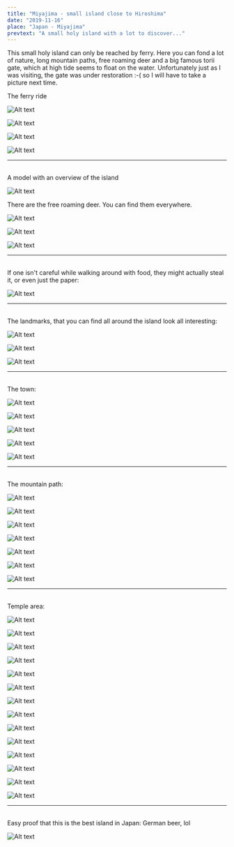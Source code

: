 ```yaml
---
title: "Miyajima - small island close to Hiroshima"
date: "2019-11-16"
place: "Japan - Miyajima"
prevtext: "A small holy island with a lot to discover..."
---
```


This small holy island can only be reached by ferry. Here you can fond a lot of nature, long mountain paths,
free roaming deer and a big famous torii gate, which at high tide seems to float on the water. Unfortunately just as I was visiting,
the gate was under restoration :-( so I will have to take a picture next time.


The ferry ride

![Alt text](/static/post-media/visiting-the-island-miyajima/20191108_134244.jpg#postimgtype)

![Alt text](/static/post-media/visiting-the-island-miyajima/20191108_134315.jpg#postimgtype)

![Alt text](/static/post-media/visiting-the-island-miyajima/20191108_134421.jpg#postimgtype)

![Alt text](/static/post-media/visiting-the-island-miyajima/20191108_135033.jpg#postimgtype)


***
<br/>
A model with an overview of the island

![Alt text](/static/post-media/visiting-the-island-miyajima/20191108_135450.jpg#postimgtype)

There are the free roaming deer. You can find them everywhere. 

![Alt text](/static/post-media/visiting-the-island-miyajima/20191108_135609.jpg#postimgtype)

![Alt text](/static/post-media/visiting-the-island-miyajima/20191108_135640.jpg#postimgtype)

![Alt text](/static/post-media/visiting-the-island-miyajima/20191108_142207.jpg#postimgtype)

***
<br/>
If one isn't careful while walking around with food, they might actually steal it,
or even just the paper:

![Alt text](/static/post-media/visiting-the-island-miyajima/20191108_135851.jpg#postimgtype)

***
<br/>
The landmarks, that you can find all around the island look all interesting:

![Alt text](/static/post-media/visiting-the-island-miyajima/20191108_140035.jpg#postimgtype)

![Alt text](/static/post-media/visiting-the-island-miyajima/20191108_140702.jpg#postimgtype)

![Alt text](/static/post-media/visiting-the-island-miyajima/20191108_140008.jpg#postimgtype)

***
<br/>
The town:

![Alt text](/static/post-media/visiting-the-island-miyajima/20191108_142317.jpg#postimgtype)

![Alt text](/static/post-media/visiting-the-island-miyajima/20191108_142405.jpg#postimgtype)

![Alt text](/static/post-media/visiting-the-island-miyajima/20191108_142459.jpg#postimgtype)

![Alt text](/static/post-media/visiting-the-island-miyajima/20191108_142635.jpg#postimgtype)

![Alt text](/static/post-media/visiting-the-island-miyajima/20191108_144502.jpg#postimgtype)

***
<br/>
The mountain path:

![Alt text](/static/post-media/visiting-the-island-miyajima/20191108_144624.jpg#postimgtype)

![Alt text](/static/post-media/visiting-the-island-miyajima/20191108_144721.jpg#postimgtype)

![Alt text](/static/post-media/visiting-the-island-miyajima/20191108_144743.jpg#postimgtype)

![Alt text](/static/post-media/visiting-the-island-miyajima/20191108_144845.jpg#postimgtype)

![Alt text](/static/post-media/visiting-the-island-miyajima/20191108_145053.jpg#postimgtype)

![Alt text](/static/post-media/visiting-the-island-miyajima/20191108_145218.jpg#postimgtype)

![Alt text](/static/post-media/visiting-the-island-miyajima/20191108_145301.jpg#postimgtype)

***
<br/>
Temple area:

![Alt text](/static/post-media/visiting-the-island-miyajima/20191108_145442.jpg#postimgtype)

![Alt text](/static/post-media/visiting-the-island-miyajima/20191108_145533.jpg#postimgtype)

![Alt text](/static/post-media/visiting-the-island-miyajima/20191108_145613.jpg#postimgtype)

![Alt text](/static/post-media/visiting-the-island-miyajima/20191108_145632.jpg#postimgtype)

![Alt text](/static/post-media/visiting-the-island-miyajima/20191108_145726.jpg#postimgtype)

![Alt text](/static/post-media/visiting-the-island-miyajima/20191108_145726.jpg#postimgtype)

![Alt text](/static/post-media/visiting-the-island-miyajima/20191108_150115.jpg#postimgtype)

![Alt text](/static/post-media/visiting-the-island-miyajima/20191108_150314.jpg#postimgtype)

![Alt text](/static/post-media/visiting-the-island-miyajima/20191108_150345.jpg#postimgtype)

![Alt text](/static/post-media/visiting-the-island-miyajima/20191108_150515.jpg#postimgtype)

![Alt text](/static/post-media/visiting-the-island-miyajima/20191108_150533.jpg#postimgtype)

![Alt text](/static/post-media/visiting-the-island-miyajima/20191108_150957.jpg#postimgtype)

![Alt text](/static/post-media/visiting-the-island-miyajima/20191108_152223.jpg#postimgtype)

![Alt text](/static/post-media/visiting-the-island-miyajima/20191108_153508.jpg#postimgtype)

***
<br/>
Easy proof that this is the best island in Japan: German beer, lol

![Alt text](/static/post-media/visiting-the-island-miyajima/20191108_162639.jpg#postimgtype)


